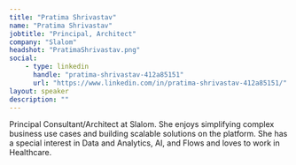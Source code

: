 ```yaml
---
title: "Pratima Shrivastav"
name: "Pratima Shrivastav"
jobtitle: "Principal, Architect"
company: "Slalom"
headshot: "PratimaShrivastav.png"
social:
    - type: linkedin
      handle: "pratima-shrivastav-412a85151"
      url: "https://www.linkedin.com/in/pratima-shrivastav-412a85151/"
layout: speaker
description: ""
---
```


 Principal Consultant/Architect at Slalom. She enjoys simplifying complex business use cases and building scalable solutions on the platform. She has a special interest in Data and Analytics, AI, and Flows and loves to work in Healthcare.
